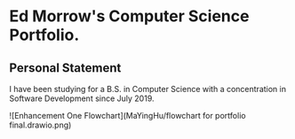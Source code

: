 # Ed Morrow's Computer Science Portfolio.

## Personal Statement
I have been studying for a B.S. in Computer Science with a concentration in Software Development since July 2019.

![Enhancement One Flowchart](MaYingHu/flowchart for portfolio final.drawio.png)
